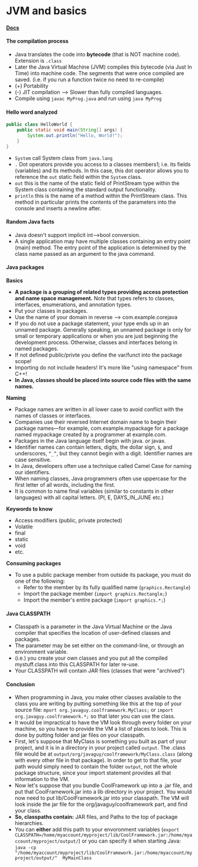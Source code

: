 # JVM and basics

#### [Docs](https://docs.oracle.com/javase/8/docs/api/)

#### The compilation process
- Java translates the code into **bytecode** (that is NOT machine code). Extension is `.class`
- Later the Java Virtual Machine (JVM) compiles this bytecode (via Just In Time) into machine code. The segments that were once compiled are saved. (i.e. if you run a function twice no need to re-compile)
- (+) Portability
- (-) JIT compilation --> Slower than fully compiled languages.
- Compile using `javac MyProg.java` and run using `java MyProg`

#### Hello word analyzed
```java
public class HelloWorld {
    public static void main(String[] args) {
        System.out.println("Hello, World!");
    }
}
```
- `System` call System class from `java.lang`
- `.` Dot operators provide you access to a classes members1; i.e. its fields (variables) and its methods. In this case, this dot operator allows you to reference the `out` static field within the `System` class.
- `out` this is the name of the static field of PrintStream type within the System class containing the standard output functionality.
- `println` this is the name of a method within the PrintStream class. This method in particular prints the contents of the parameters into the console and inserts a newline after.

#### Random Java facts
- Java doesn't support implicit int-->bool conversion.
- A single application may have multiple classes containing an entry point (main) method. The entry point of the application is determined by the class name passed as an argument to the java command.

#### Java packages
**Basics**
- **A package is a grouping of related types providing access protection and name space management.** Note that types refers to classes, interfaces, enumerations, and annotation types.
- Put your classes in packages.
- Use the name of your domain in reverse --> com.example.corejava
- If you do not use a package statement, your type ends up in an unnamed package. Generally speaking, an unnamed package is only for small or temporary applications or when you are just beginning the development process. Otherwise, classes and interfaces belong in named packages.
- If not defined public/privte you define the var/funct into the package scope!
- Importing do not include headers! It's more like "using namespace" from C++!
- **In Java, classes should be placed into source code files with the same names.**

**Naming**
- Package names are written in all lower case to avoid conflict with the names of classes or interfaces.
- Companies use their reversed Internet domain name to begin their package names—for example, com.example.mypackage for a package named mypackage created by a programmer at example.com.
- Packages in the Java language itself begin with java. or javax.
- Identifier names can contain letters, digits, the dollar sign, ``$``, and underscores, ``“_”``, but they cannot begin with a digit. Identifier names are case sensitive.
- In Java, developers often use a technique called Camel Case for naming our identifiers.
- When naming classes, Java programmers often use uppercase for the first letter of all words, including the first.
- It is common to name final variables (similar to constants in other languages) with all capital letters. (PI, E, DAYS_IN_JUNE etc.)


**Keywords to know**
- Access modifiers (public, private protected)
- Volatile
- final
- static
- void
- etc.

**Consuming packages**
- To use a public package member from outside its package, you must do one of the following:
  - Refer to the member by its fully qualified name (`graphics.Rectangle`)
  - Import the package member (`import graphics.Rectangle;`)
  - Import the member's entire package (`import graphics.*;`)

#### Java CLASSPATH
- Classpath is a parameter in the Java Virtual Machine or the Java compiler that specifies the location of user-defined classes and packages.
-  The parameter may be set either on the command-line, or through an environment variable.
- (i.e.) you create your own classes and you put all the compiled mystuff.class into this CLASSPATH for later re-use.
- Your CLASSPATH will contain JAR files (classes that were "archived")

#### Conclusion
- When programming in Java, you make other classes available to the class you are writing by putting something like this at the top of your source file: `mport org.javaguy.coolframework.MyClass;` or `import org.javaguy.coolframework.*;` so that later you can use the class.
- It would be impractical to have the VM look through every folder on your machine, so you have to provide the VM a list of places to look. This is done by putting folder and jar files on your classpath.
- First, let's suppose that MyClass is something you built as part of your project, and it is in a directory in your project called `output`. The .class file would be at `output/org/javaguy/coolframework/MyClass.class` (along with every other file in that package). In order to get to that file, your path would simply need to contain the folder `output`, not the whole package structure, since your import statement provides all that information to the VM.
- Now let's suppose that you bundle CoolFramework up into a .jar file, and put that CoolFramework.jar into a lib directory in your project. You would now need to put lib/CoolFramework.jar into your classpath. The VM will look inside the jar file for the org/javaguy/coolframework part, and find your class.
- **So, classpaths contain:** JAR files, and Paths to the top of package hierarchies.
- You can **either** add this path to your envoronment variables (`export CLASSPATH=/home/myaccount/myproject/lib/CoolFramework.jar:/home/myaccount/myproject/output/`) or you can specify it when starting Java: `java -cp "/home/myaccount/myproject/lib/CoolFramework.jar:/home/myaccount/myproject/output/"  MyMainClass`
